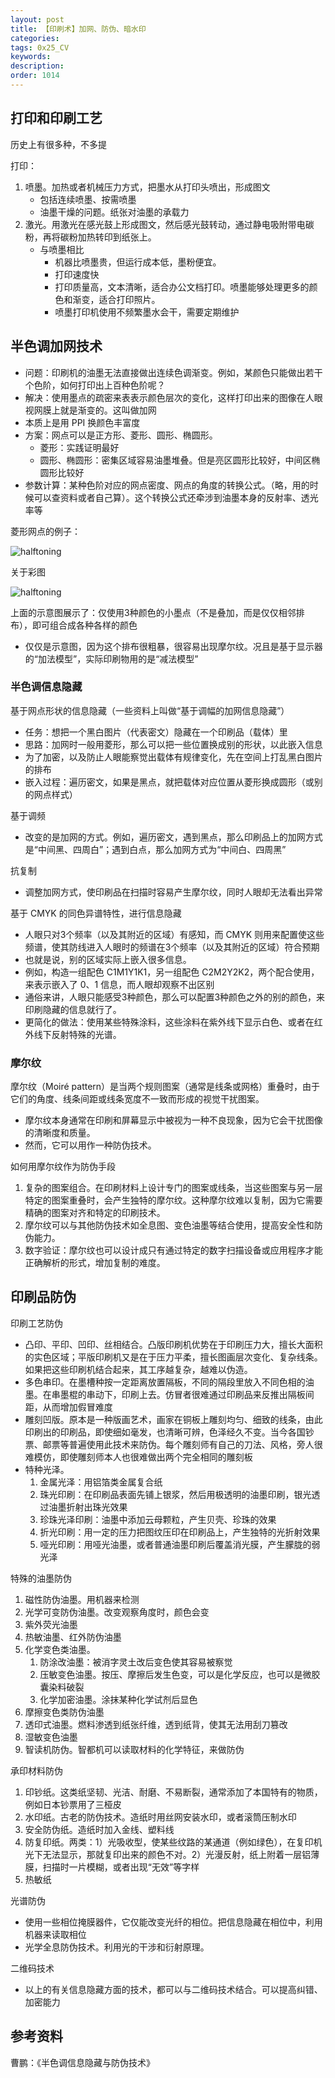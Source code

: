 ```yaml
---
layout: post
title: 【印刷术】加网、防伪、暗水印
categories:
tags: 0x25_CV
keywords:
description:
order: 1014
---
```



## 打印和印刷工艺

历史上有很多种，不多提

打印：
1. 喷墨。加热或者机械压力方式，把墨水从打印头喷出，形成图文
    - 包括连续喷墨、按需喷墨
    - 油墨干燥的问题。纸张对油墨的承载力
2. 激光。用激光在感光鼓上形成图文，然后感光鼓转动，通过静电吸附带电碳粉，再将碳粉加热转印到纸张上。
    - 与喷墨相比
        - 机器比喷墨贵，但运行成本低，墨粉便宜。
        - 打印速度快
        - 打印质量高，文本清晰，适合办公文档打印。喷墨能够处理更多的颜色和渐变，适合打印照片。
        - 喷墨打印机使用不频繁墨水会干，需要定期维护



## 半色调加网技术

- 问题：印刷机的油墨无法直接做出连续色调渐变。例如，某颜色只能做出若干个色阶，如何打印出上百种色阶呢？
- 解决：使用墨点的疏密来表表示颜色层次的变化，这样打印出来的图像在人眼视网膜上就是渐变的。这叫做加网
- 本质上是用 PPI 换颜色丰富度
- 方案：网点可以是正方形、菱形、圆形、椭圆形。
    - 菱形：实践证明最好
    - 圆形、椭圆形：密集区域容易油墨堆叠。但是亮区圆形比较好，中间区椭圆形比较好
- 参数计算：某种色阶对应的网点密度、网点的角度的转换公式。（略，用的时候可以查资料或者自己算）。这个转换公式还牵涉到油墨本身的反射率、透光率等


菱形网点的例子：

![halftoning](/pictures_for_blog/digital_image_processing/halftoning1.gif)


关于彩图

![halftoning](/pictures_for_blog/digital_image_processing/halftoning2.png)

上面的示意图展示了：仅使用3种颜色的小墨点（不是叠加，而是仅仅相邻排布），即可组合成各种各样的颜色
- 仅仅是示意图，因为这个排布很粗暴，很容易出现摩尔纹。况且是基于显示器的“加法模型”，实际印刷物用的是“减法模型”



### 半色调信息隐藏



基于网点形状的信息隐藏（一些资料上叫做“基于调幅的加网信息隐藏”）
- 任务：想把一个黑白图片（代表密文）隐藏在一个印刷品（载体）里
- 思路：加网时一般用菱形，那么可以把一些位置换成别的形状，以此嵌入信息
- 为了加密，以及防止人眼能察觉出载体有规律变化，先在空间上打乱黑白图片的排布
- 嵌入过程：遍历密文，如果是黑点，就把载体对应位置从菱形换成圆形（或别的网点样式）


基于调频
- 改变的是加网的方式。例如，遍历密文，遇到黑点，那么印刷品上的加网方式是“中间黑、四周白”；遇到白点，那么加网方式为“中间白、四周黑”


抗复制
- 调整加网方式，使印刷品在扫描时容易产生摩尔纹，同时人眼却无法看出异常




基于 CMYK 的同色异谱特性，进行信息隐藏
- 人眼只对3个频率（以及其附近的区域）有感知，而 CMYK 则用来配置使这些频谱，使其防线进入人眼时的频谱在3个频率（以及其附近的区域）符合预期
- 也就是说，别的区域实际上嵌入很多信息。
- 例如，构造一组配色 C1M1Y1K1，另一组配色 C2M2Y2K2，两个配合使用，来表示嵌入了 0、1 信息，而人眼却观察不出区别
- 通俗来讲，人眼只能感受3种颜色，那么可以配置3种颜色之外的别的颜色，来印刷隐藏的信息就行了。
- 更简化的做法：使用某些特殊涂料，这些涂料在紫外线下显示白色、或者在红外线下反射特殊的光谱。






### 摩尔纹

摩尔纹（Moiré pattern）是当两个规则图案（通常是线条或网格）重叠时，由于它们的角度、线条间距或线条宽度不一致而形成的视觉干扰图案。
- 摩尔纹本身通常在印刷和屏幕显示中被视为一种不良现象，因为它会干扰图像的清晰度和质量。
- 然而，它可以用作一种防伪技术。


如何用摩尔纹作为防伪手段
1. 复杂的图案组合。在印刷材料上设计专门的图案或线条，当这些图案与另一层特定的图案重叠时，会产生独特的摩尔纹。这种摩尔纹难以复制，因为它需要精确的图案对齐和特定的印刷技术。
2. 摩尔纹可以与其他防伪技术如全息图、变色油墨等结合使用，提高安全性和防伪能力。
3. 数字验证：摩尔纹也可以设计成只有通过特定的数字扫描设备或应用程序才能正确解析的形式，增加复制的难度。

## 印刷品防伪

印刷工艺防伪
- 凸印、平印、凹印、丝相结合。凸版印刷机优势在于印刷压力大，擅长大面积的实色区域；平版印刷机又是在于压力平柔，擅长图画层次变化、复杂线条。如果把这些印刷机结合起来，其工序越复杂，越难以伪造。
- 多色串印。在墨槽种按一定距离放置隔板，不同的隔段里放入不同色相的油墨。在串墨棍的串动下，印刷上去。仿冒者很难通过印刷品来反推出隔板间距，从而增加假冒难度
- 雕刻凹版。原本是一种版画艺术，画家在铜板上雕刻均匀、细致的线条，由此印刷出的印刷品，即使细如毫发，也清晰可辨，色泽经久不变。当今各国钞票、邮票等普遍使用此技术来防伪。每个雕刻师有自己的刀法、风格，旁人很难模仿，即使雕刻师本人也很难做出两个完全相同的雕刻板
- 特种光泽。
    1. 金属光泽：用铝箔类金属复合纸
    2. 珠光印刷：在印刷品表面先铺上银浆，然后用极透明的油墨印刷，银光透过油墨折射出珠光效果
    3. 珍珠光泽印刷：油墨中添加云母颗粒，产生贝壳、珍珠的效果
    4. 折光印刷：用一定的压力把图纹压印在印刷品上，产生独特的光折射效果
    5. 哑光印刷：用哑光油墨，或者普通油墨印刷后覆盖消光膜，产生朦胧的弱光泽


特殊的油墨防伪
1. 磁性防伪油墨。用机器来检测
2. 光学可变防伪油墨。改变观察角度时，颜色会变
3. 紫外荧光油墨
4. 热敏油墨、红外防伪油墨
5. 化学变色类油墨。
    1. 防涂改油墨：被消字灵土改后变色使其容易被察觉
    2. 压敏变色油墨。按压、摩擦后发生色变，可以是化学反应，也可以是微胶囊染料破裂
    3. 化学加密油墨。涂抹某种化学试剂后显色
6. 摩擦变色类防伪油墨
7. 透印式油墨。燃料渗透到纸张纤维，透到纸背，使其无法用刮刀篡改
8. 湿敏变色油墨
9. 智读机防伪。智都机可以读取材料的化学特征，来做防伪

承印材料防伪
1. 印钞纸。这类纸坚韧、光洁、耐磨、不易断裂，通常添加了本国特有的物质，例如日本钞票用了三桠皮
2. 水印纸。古老的防伪技术。造纸时用丝网安装水印，或者滚筒压制水印
3. 安全防伪纸。造纸时加入金线、塑料线
4. 防复印纸。两类：1）光吸收型，使某些纹路的某通道（例如绿色），在复印机光下无法显示，那就复印出来的颜色不对。2）光漫反射，纸上附着一层铝薄膜，扫描时一片模糊，或者出现“无效”等字样
5. 热敏纸

光谱防伪
- 使用一些相位掩膜器件，它仅能改变光纤的相位。把信息隐藏在相位中，利用机器来读取相位
- 光学全息防伪技术。利用光的干涉和衍射原理。


二维码技术
- 以上的有关信息隐藏方面的技术，都可以与二维码技术结合。可以提高纠错、加密能力

## 参考资料

曹鹏：《半色调信息隐藏与防伪技术》